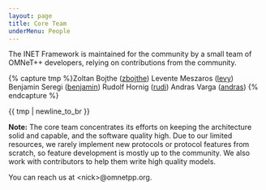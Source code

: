 ```yaml
---
layout: page
title: Core Team
underMenu: People
---
```


The INET Framework is maintained for the community by a small team of OMNeT++
developers, relying on contributions from the community.

{% capture tmp %}Zoltan Bojthe ([zbojthe](https://github.com/ZoltanBojthe))
Levente Meszaros ([levy](https://github.com/levy))
Benjamin Seregi ([benjamin](https://github.com/Benmartin92))
Rudolf Hornig ([rudi](https://github.com/rhornig))
Andras Varga ([andras](https://github.com/avarga))
{% endcapture %}

{{ tmp | newline_to_br }}

<div class="alert alert-info">
<p><b>Note:</b> The core team concentrates its efforts on keeping the architecture solid and capable,
and the software quality high. Due to our limited resources, we rarely implement
new protocols or protocol features from scratch, so feature development is mostly up 
to the community. We also work with contributors to help them write high
quality models.</p>
</div>

You can reach us at \<nick\>@omnetpp.org.

